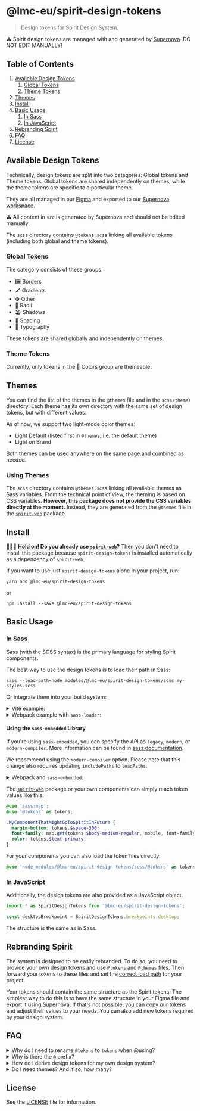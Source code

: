 <!-- @see: https://jira.almacareer.tech/browse/DS-1604 -->
<!--lint ignore heading-capitalization-->

# @lmc-eu/spirit-design-tokens

> Design tokens for Spirit Design System.

⚠️ Spirit design tokens are managed with and generated by [Supernova][supernova]. DO NOT EDIT MANUALLY!

## Table of Contents

1. [Available Design Tokens](#available-design-tokens)
   1. [Global Tokens](#global-tokens)
   2. [Theme Tokens](#theme-tokens)
2. [Themes](#themes)
3. [Install](#install)
4. [Basic Usage](#basic-usage)
   1. [In Sass](#in-sass)
   2. [In JavaScript](#in-javascript)
5. [Rebranding Spirit](#rebranding-spirit)
6. [FAQ](#faq)
7. [License](#license)

## Available Design Tokens

Technically, design tokens are split into two categories: Global tokens and Theme tokens.
Global tokens are shared independently on themes, while the theme tokens are specific to a particular theme.

They are all managed in our [Figma][spirit-figma] and exported to our [Supernova workspace][spirit-supernova].

⚠️ All content in `src` is generated by Supernova and should not be edited manually.

The `scss` directory contains `@tokens.scss` linking all available tokens (including both global and theme tokens).

### Global Tokens

The category consists of these groups:

- 🖼 Borders
- 🖌️ Gradients
- ⚙️ Other
- 🎱 Radii
- 🏖️ Shadows
- 📏️ Spacing
- 🔡 Typography

These tokens are shared globally and independently on themes.

### Theme Tokens

Currently, only tokens in the 🎨 Colors group are themeable.

## Themes

You can find the list of the themes in the `@themes` file and in the `scss/themes` directory.
Each theme has its own directory with the same set of design tokens, but with different values.

As of now, we support two light-mode color themes:

- Light Default (listed first in `@themes`, i.e. the default theme)
- Light on Brand

Both themes can be used anywhere on the same page and combined as needed.

### Using Themes

The `scss` directory contains `@themes.scss` linking all available themes as Sass variables.
From the technical point of view, the theming is based on CSS variables. **However, this package
does not provide the CSS variables directly at the moment.** Instead, they are generated from
the `@themes` file in the [`spirit-web`][web-docs] package.

## Install

🙋🏻‍♂️ **Hold on! Do you already use [`spirit-web`][web-docs]?** Then you don't need to
install this package because `spirit-design-tokens` is installed automatically
as a dependency of `spirit-web`.

If you want to use just `spirit-design-tokens` alone in your project, run:

```shell
yarn add @lmc-eu/spirit-design-tokens
```

or

```shell
npm install --save @lmc-eu/spirit-design-tokens
```

## Basic Usage

### In Sass

Sass (with the SCSS syntax) is the primary language for styling Spirit components.

The best way to use the design tokens is to load their path in Sass:

```shell
sass --load-path=node_modules/@lmc-eu/spirit-design-tokens/scss my-styles.scss
```

Or integrate them into your build system:

<details>
<summary>Vite example:</summary>

```javascript
// vite.config.js

// …
import { defineConfig } from 'vite';

export default defineConfig({
  css: {
    preprocessorOptions: {
      scss: {
        includePaths: [path.resolve(__dirname, 'node_modules/@lmc-eu/spirit-design-tokens/scss')],
      },
    },
  },
});
// …
```

</details>
<details>
<summary>Webpack example with <code>sass-loader</code>:</summary>

```javascript
// webpack.config.js

// …
module: {
  rules: [
    {
      test: /\.scss$/,
      use: [
        'style-loader',
        'css-loader',
        {
          loader: 'sass-loader',
          options: {
            sassOptions: {
              includePaths: [
                path.resolve(__dirname, 'node_modules'),
                path.resolve(__dirname, 'node_modules/@lmc-eu/spirit-design-tokens/scss'),
              ],
            },
          },
        },
      ],
    },
  ];
}
// …
```

</details>

<!-- https://jira.almacareer.tech/browse/DS-1604 -->
<!--lint ignore heading-capitalization-->

#### Using the `sass-embedded` Library

If you're using `sass-embedded`, you can specify the API as `legacy`, `modern`, or `modern-compiler`. More information can be found in [sass documentation][sass-embedded].

We recommend using the `modern-compiler` option.
Please note that this change also requires updating `includePaths` to `loadPaths`.

<details>
<summary>Webpack and <code>sass-embedded</code>:</summary>

```javascript
// webpack.config.js

// …
module: {
  rules: [
    {
      test: /\.scss$/,
      use: [
        'style-loader',
        'css-loader',
        {
          loader: 'sass-loader',
          options: {
            api: 'modern-compiler',
            sassOptions: {
              loadPaths: [
                path.resolve(__dirname, 'node_modules'),
                path.resolve(__dirname, 'node_modules/@lmc-eu/spirit-design-tokens/scss'),
              ],
            },
          },
        },
      ],
    },
  ];
}
// …
```

</details>

The [`spirit-web`][web-docs] package or your own components can simply reach token values like this:

```scss
@use 'sass:map';
@use '@tokens' as tokens;

.MyComponentThatMightGoToSpiritInFuture {
  margin-bottom: tokens.$space-300;
  font-family: map.get(tokens.$body-medium-regular, mobile, font-family);
  color: tokens.$text-primary;
}
```

For your components you can also load the token files directly:

```scss
@use 'node_modules/@lmc-eu/spirit-design-tokens/scss/@tokens' as tokens;
```

### In JavaScript

Additionally, the design tokens are also provided as a JavaScript object.

```js
import * as SpiritDesignTokens from '@lmc-eu/spirit-design-tokens';

const desktopBreakpoint = SpiritDesignTokens.breakpoints.desktop;
```

The structure is the same as in Sass.

## Rebranding Spirit

The system is designed to be easily rebranded. To do so, you need to provide
your own design tokens and use `@tokens` and `@themes` files. Then forward your tokens
to these files and set the [correct load path](#basic-usage) for your project.

Your tokens should contain the same structure as the Spirit tokens. The simplest
way to do this is to have the same structure in your Figma file and export it
using Supernova. If that's not possible, you can copy our tokens and adjust their values
to your needs. You can also add new tokens required by your design system.

## FAQ

<details>
<summary>
Why do I need to rename <code>@tokens</code> to <code>tokens</code> when @using?
</summary>

Because @using the `@tokens` module without renaming would produce an error:

```log
Error: Invalid Sass identifier "@tokens"
  ╷
1 │ @use '@tokens';
  │ ^^^^^^^^^^^^^^
```

</details>

<details>
<summary>Why is there the <code>@</code> prefix?</summary>

We prefix the `@tokens.scss` file with `@` to differentiate it from other Sass
files in the directory.

In order for developers to know the file behaves differently than usual Sass
partials, a `@` prefix is added to mark this behavior both in filesystem and
inside Sass files. As a result, it's clear why e.g. `@use 'tools'` refers to
a local file and `@use '@tokens'` does not. However, **it's only a naming
convention,** there is no special tooling or configuration for Sass partials
starting with `@`.

Imported module **needs to be renamed to be compatible with SCSS** syntax
when it's used later on. That's why `@use '@tokens' as tokens`.

Look at the following snippets and compare which one offers better
comprehensibility.

Without `@` prefix:

```scss
// _Button.scss

@use 'tools'; // Calls './_tools.scss'. You don't have to explain this to me.
@use 'tokens'; // Wait, this file doesn't exist… What's going on here? Is it
// an error?
```

With `@` prefix:

```scss
// _Button.scss

@use 'tools'; // Calls './_tools.scss'.
@use '@tokens' as tokens; // OK, './_@tokens.scss' is not here, but the at-sign
// prefix suggests a special behavior. Maybe I'll learn more in the docs?
```

</details>

<details>
<summary>How do I derive design tokens for my own design system?</summary>

<!--lint ignore no-emphasis-as-heading-->

**Creating a custom design system derived from Spirit? Great to hear that! 🎉**

While it's perfectly OK to develop custom components that may not find their way
back to Spirit, your design tokens need to **include all Spirit design tokens**
anyway, so all Spirit components you are going to reuse work correctly with your
brand.

Simply put, if you are going to build a design system based on Spirit:

1. copy and paste all design tokens from here,
2. alter their values to fit your needs,
3. feel free to add anything necessary on top of that,
4. use your design tokens in your code (and compile Spirit with them).

To make your Sass design tokens compatible with Spirit, don't forget to expose
them via Sass load path.

</details>

<details>
<summary>Do I need themes? And if so, how many?</summary>

You need at least one theme to define the default values for your design tokens.
If you want to support multiple themes, you can add more. The number of themes
is up to you and your design system requirements.

But remember, each theme should contain the same set of tokens, just with different
values. This way, you can switch between themes without changing your components.

</details>

## License

See the [LICENSE](LICENSE.md) file for information.

[spirit-figma]: https://www.figma.com/design/w9Ca4hvkuYLshsrHu1bYwT/
[spirit-supernova]: https://spirit.design/
[supernova]: https://spirit.supernova-docs.io
[web-docs]: https://github.com/lmc-eu/spirit-design-system/tree/main/packages/web#readme
[sass-embedded]: https://sass-lang.com/documentation/breaking-changes/legacy-js-api/#bundlers

